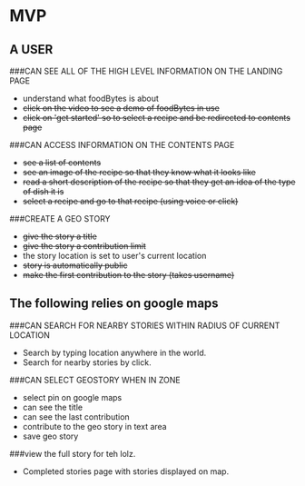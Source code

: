 MVP
===

A USER
------

###CAN SEE ALL OF THE HIGH LEVEL INFORMATION ON THE LANDING PAGE
* understand what foodBytes is about
* <s>click on the video to see a demo of foodBytes in use</s>
* <s>click on 'get started' so to select a recipe and be redirected to contents page</s>

###CAN ACCESS INFORMATION ON THE CONTENTS PAGE
* <s>see a list of contents</s>
* <s>see an image of the recipe so that they know what it looks like</s>
* <s>read a short description of the recipe so that they get an idea of the type of dish it is</s>
* <s>select a recipe and go to that recipe (using voice or click)</s>





###CREATE A GEO STORY
* <s>give the story a title</s>
* <s>give the story a contribution limit</s>
* the story location is set to user's current location
* <s>story is automatically public</s>
* <s>make the first contribution to the story (takes username)</s>


The following relies on google maps
-----------------------------------

###CAN SEARCH FOR NEARBY STORIES WITHIN RADIUS OF CURRENT LOCATION  
* Search by typing location anywhere in the world.
* Search for nearby stories by click.

###CAN SELECT GEOSTORY WHEN IN ZONE  
* select pin on google maps  
* can see the title  
* can see the last contribution  
* contribute to the geo story in text area  
* save geo story  


###view the full story for teh lolz.  
* Completed stories page with stories displayed on map.
